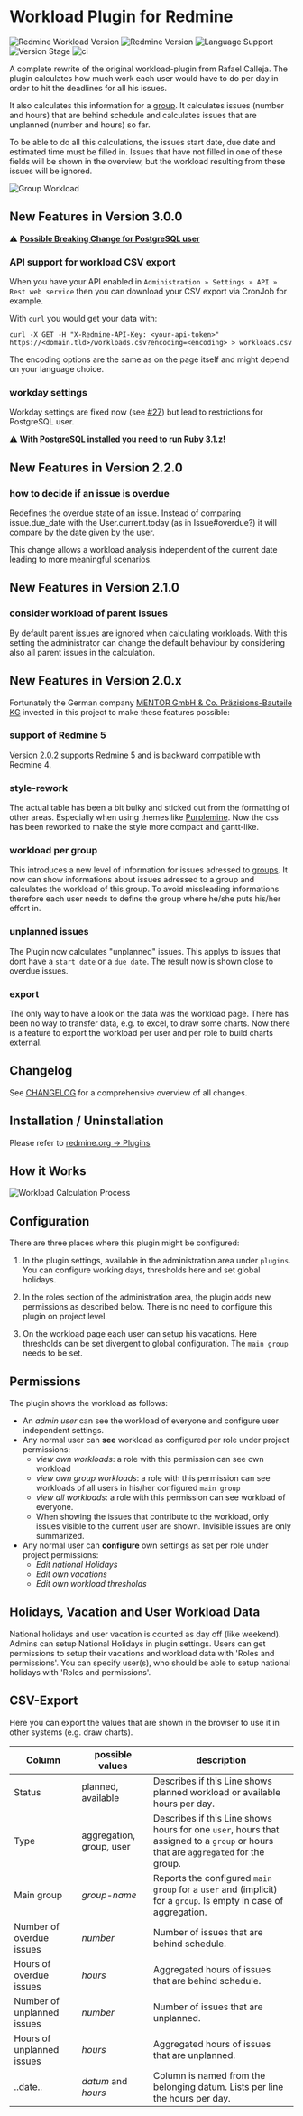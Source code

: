 # Workload Plugin for Redmine

![Redmine Workload Version](https://img.shields.io/badge/Redmine_Plugin-v3.0.1-red) ![Redmine Version](https://img.shields.io/badge/Redmine-v5.0.z-blue) ![Language Support](https://img.shields.io/badge/Languages-en,_de,_fr,_es,_it-green) ![Version Stage](https://img.shields.io/badge/Stage-release-important) ![ci](https://github.com/xmera-circle/redmine_workload/actions/workflows/5-0-stable.yml/badge.svg)

A complete rewrite of the original workload-plugin from Rafael Calleja.
The plugin calculates how much work each user would have to do per day in order to hit the deadlines for all his issues.

It also calculates this information for a [group](https://www.redmine.org/projects/redmine/wiki/RedmineGroups).
It calculates issues (number and hours) that are behind schedule and calculates issues that are unplanned (number and hours) so far.

To be able to do all this calculations, the issues start date, due date and estimated time must be filled in.
Issues that have not filled in one of these fields will be shown in the overview, but the workload resulting from these issues will be ignored.

![Group Workload](screenshots/group-workload-example.png?raw=true "Group Workload Example")

## New Features in Version 3.0.0

:warning: **[Possible Breaking Change for PostgreSQL user](#workday-settings)**

### API support for workload CSV export

When you have your API enabled in `Administration » Settings » API » Rest web service` then you can download your CSV export via CronJob for example. 

With `curl` you would get your data with:

```shell
curl -X GET -H "X-Redmine-API-Key: <your-api-token>" https://<domain.tld>/workloads.csv?encoding=<encoding> > workloads.csv
```

The encoding options are the same as on the page itself and might depend on your language choice.

### workday settings

Workday settings are fixed now (see [#27](https://github.com/xmera-circle/redmine_workload/issues/27)) but lead to restrictions for PostgreSQL user.

 :warning: **With PostgreSQL installed you need to run Ruby 3.1.z!**

## New Features in Version 2.2.0

### how to decide if an issue is overdue

Redefines the overdue state of an issue. Instead of comparing issue.due_date with the User.current.today (as in Issue#overdue?) it will compare by the
date given by the user.

This change allows a workload analysis independent of the current date leading to more meaningful scenarios.

## New Features in Version 2.1.0

### consider workload of parent issues

By default parent issues are ignored when calculating workloads. With this setting the administrator can change the default behaviour by considering also all parent issues in the calculation.

## New Features in Version 2.0.x

Fortunately the German company [MENTOR GmbH & Co. Präzisions-Bauteile KG](https://www.mentor.de.com/) invested in this project to make these features possible:

### support of Redmine 5

Version 2.0.2 supports Redmine 5 and is backward compatible with Redmine 4.

### style-rework

The actual table has been a bit bulky and sticked out from the formatting of other areas. Especially when using themes like [Purplemine](https://github.com/mrliptontea/PurpleMine2).
Now the css has been reworked to make the style more compact and gantt-like.

### workload per group

This introduces a new level of information for issues adressed to [groups](https://www.redmine.org/projects/redmine/wiki/RedmineGroups).
It now can show informations about issues adressed to a group and calculates the workload of this group.
To avoid missleading informations therefore each user needs to define the group where he/she puts his/her effort in.

### unplanned issues

The Plugin now calculates "unplanned" issues. This applys to issues that dont have a `start date` or a `due date`.
The result now is shown close to overdue issues.

### export

The only way to have a look on the data was the workload page.
There has been no way to transfer data, e.g. to excel, to draw some charts.
Now there is a feature to export the workload per user and per role to build charts external.

## Changelog

See [CHANGELOG](/CHANGELOG.md) for a comprehensive overview of all changes.

## Installation / Uninstallation

Please refer to [redmine.org -> Plugins](https://www.redmine.org/projects/redmine/wiki/Plugins)

## How it Works

![Workload Calculation Process](screenshots/workload_calculation.png?raw=true "Workload Caclulation Process")

## Configuration

There are three places where this plugin might be configured:

1. In the plugin settings, available in the administration area under `plugins`.
You can configure working days, thresholds here and set global holidays.

2. In the roles section of the administration area, the plugin adds new permissions as described below.
There is no need to configure this plugin on project level.

3. On the workload page each user can setup his vacations.
Here thresholds can be set divergent to global configuration. The `main group` needs to be set.


## Permissions

The plugin shows the workload as follows:
* An *admin user* can see the workload of everyone and configure user independent settings.
* Any normal user can **see** workload as configured per role under project permissions:
  - *view own workloads*: a role with this permission can see own workload
  - *view own group workloads*: a role with this permission can see workloads of all users in his/her configured `main group`
  - *view all workloads*:  a role with this permission can see workload of everyone.
  - When showing the issues that contribute to the workload, only issues visible to the current user are shown. Invisible issues are only summarized.
* Any normal user can **configure** own settings as set per role under project permissions:
  - *Edit national Holidays*
  - *Edit own vacations*
  - *Edit own workload thresholds*

## Holidays, Vacation and User Workload Data

National holidays and user vacation is counted as day off (like weekend).
Admins can setup National Holidays in plugin settings.
Users can get permissions to setup their vacations and workload data with 'Roles and permissions'.
You can specify user(s), who should be able to setup national holidays with 'Roles and permissions'.

## CSV-Export

Here you can export the values that are shown in the browser to use it in other systems (e.g. draw charts).

|Column|possible values|description|
|------|---------------|-----------|
|Status|planned, available|Describes if this Line shows planned workload or available hours per day.|
|Type|aggregation, group, user|Describes if this Line shows hours for one `user`, hours that assigned to a `group` or hours that are `aggregated` for the group.|
|Main group|*group-name*|Reports the configured `main group` for a `user` and (implicit) for a `group`. Is empty in case of aggregation.|
|Number of overdue issues|*number*|Number of issues that are behind schedule.|
|Hours of overdue issues|*hours*|Aggregated hours of issues that are behind schedule.|
|Number of unplanned issues|*number*|Number of issues that are unplanned.|
|Hours of unplanned issues|*hours*|Aggregated hours of issues that are unplanned.|
|..date..|*datum* and *hours*|Column is named from the belonging datum. Lists per line the hours per day.|